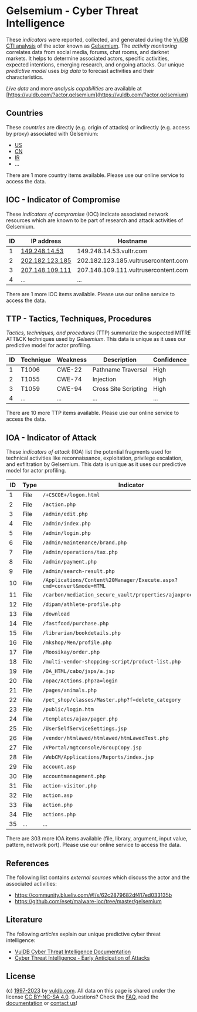 # Gelsemium - Cyber Threat Intelligence

These _indicators_ were reported, collected, and generated during the [VulDB CTI analysis](https://vuldb.com/?kb.cti) of the actor known as [Gelsemium](https://vuldb.com/?actor.gelsemium). The _activity monitoring_ correlates data from social media, forums, chat rooms, and darknet markets. It helps to determine associated actors, specific activities, expected intentions, emerging research, and ongoing attacks. Our unique _predictive model_ uses _big data_ to forecast activities and their characteristics.

_Live data_ and more _analysis capabilities_ are available at [https://vuldb.com/?actor.gelsemium](https://vuldb.com/?actor.gelsemium)

## Countries

These _countries_ are directly (e.g. origin of attacks) or indirectly (e.g. access by proxy) associated with Gelsemium:

* [US](https://vuldb.com/?country.us)
* [CN](https://vuldb.com/?country.cn)
* [IR](https://vuldb.com/?country.ir)
* ...

There are 1 more country items available. Please use our online service to access the data.

## IOC - Indicator of Compromise

These _indicators of compromise_ (IOC) indicate associated network resources which are known to be part of research and attack activities of Gelsemium.

ID | IP address | Hostname | Campaign | Confidence
-- | ---------- | -------- | -------- | ----------
1 | [149.248.14.53](https://vuldb.com/?ip.149.248.14.53) | 149.248.14.53.vultr.com | - | Medium
2 | [202.182.123.185](https://vuldb.com/?ip.202.182.123.185) | 202.182.123.185.vultrusercontent.com | - | High
3 | [207.148.109.111](https://vuldb.com/?ip.207.148.109.111) | 207.148.109.111.vultrusercontent.com | - | High
4 | ... | ... | ... | ...

There are 1 more IOC items available. Please use our online service to access the data.

## TTP - Tactics, Techniques, Procedures

_Tactics, techniques, and procedures_ (TTP) summarize the suspected MITRE ATT&CK techniques used by _Gelsemium_. This data is unique as it uses our predictive model for actor profiling.

ID | Technique | Weakness | Description | Confidence
-- | --------- | -------- | ----------- | ----------
1 | T1006 | CWE-22 | Pathname Traversal | High
2 | T1055 | CWE-74 | Injection | High
3 | T1059 | CWE-94 | Cross Site Scripting | High
4 | ... | ... | ... | ...

There are 10 more TTP items available. Please use our online service to access the data.

## IOA - Indicator of Attack

These _indicators of attack_ (IOA) list the potential fragments used for technical activities like reconnaissance, exploitation, privilege escalation, and exfiltration by Gelsemium. This data is unique as it uses our predictive model for actor profiling.

ID | Type | Indicator | Confidence
-- | ---- | --------- | ----------
1 | File | `/+CSCOE+/logon.html` | High
2 | File | `/action.php` | Medium
3 | File | `/admin/edit.php` | High
4 | File | `/admin/index.php` | High
5 | File | `/admin/login.php` | High
6 | File | `/admin/maintenance/brand.php` | High
7 | File | `/admin/operations/tax.php` | High
8 | File | `/admin/payment.php` | High
9 | File | `/admin/search-result.php` | High
10 | File | `/Applications/Content%20Manager/Execute.aspx?cmd=convert&mode=HTML` | High
11 | File | `/carbon/mediation_secure_vault/properties/ajaxprocessor.jsp` | High
12 | File | `/dipam/athlete-profile.php` | High
13 | File | `/download` | Medium
14 | File | `/fastfood/purchase.php` | High
15 | File | `/librarian/bookdetails.php` | High
16 | File | `/mkshop/Men/profile.php` | High
17 | File | `/Moosikay/order.php` | High
18 | File | `/multi-vendor-shopping-script/product-list.php` | High
19 | File | `/OA_HTML/cabo/jsps/a.jsp` | High
20 | File | `/opac/Actions.php?a=login` | High
21 | File | `/pages/animals.php` | High
22 | File | `/pet_shop/classes/Master.php?f=delete_category` | High
23 | File | `/public/login.htm` | High
24 | File | `/templates/ajax/pager.php` | High
25 | File | `/UserSelfServiceSettings.jsp` | High
26 | File | `/vendor/htmlawed/htmlawed/htmLawedTest.php` | High
27 | File | `/VPortal/mgtconsole/GroupCopy.jsp` | High
28 | File | `/WebCM/Applications/Reports/index.jsp` | High
29 | File | `account.asp` | Medium
30 | File | `accountmanagement.php` | High
31 | File | `action-visitor.php` | High
32 | File | `action.asp` | Medium
33 | File | `action.php` | Medium
34 | File | `actions.php` | Medium
35 | ... | ... | ...

There are 303 more IOA items available (file, library, argument, input value, pattern, network port). Please use our online service to access the data.

## References

The following list contains _external sources_ which discuss the actor and the associated activities:

* https://community.blueliv.com/#!/s/62c2879682df417ed033135b
* https://github.com/eset/malware-ioc/tree/master/gelsemium

## Literature

The following _articles_ explain our unique predictive cyber threat intelligence:

* [VulDB Cyber Threat Intelligence Documentation](https://vuldb.com/?kb.cti)
* [Cyber Threat Intelligence - Early Anticipation of Attacks](https://www.scip.ch/en/?labs.20201022)

## License

(c) [1997-2023](https://vuldb.com/?kb.changelog) by [vuldb.com](https://vuldb.com/?kb.about). All data on this page is shared under the license [CC BY-NC-SA 4.0](https://creativecommons.org/licenses/by-nc-sa/4.0/). Questions? Check the [FAQ](https://vuldb.com/?kb.faq), read the [documentation](https://vuldb.com/?kb) or [contact us](https://vuldb.com/?contact)!

